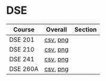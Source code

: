 # DSE

| Course | Overall | Section |
| ------ | ------- | ------- |
| DSE 201 | [csv](https://github.com/UCSD-Historical-Enrollment-Data/2024Winter/blob/main/overall/DSE%20201.csv), [png](https://raw.githubusercontent.com/UCSD-Historical-Enrollment-Data/2024Winter/main/plot_overall/DSE%20201.png) |  |
| DSE 210 | [csv](https://github.com/UCSD-Historical-Enrollment-Data/2024Winter/blob/main/overall/DSE%20210.csv), [png](https://raw.githubusercontent.com/UCSD-Historical-Enrollment-Data/2024Winter/main/plot_overall/DSE%20210.png) |  |
| DSE 241 | [csv](https://github.com/UCSD-Historical-Enrollment-Data/2024Winter/blob/main/overall/DSE%20241.csv), [png](https://raw.githubusercontent.com/UCSD-Historical-Enrollment-Data/2024Winter/main/plot_overall/DSE%20241.png) |  |
| DSE 260A | [csv](https://github.com/UCSD-Historical-Enrollment-Data/2024Winter/blob/main/overall/DSE%20260A.csv), [png](https://raw.githubusercontent.com/UCSD-Historical-Enrollment-Data/2024Winter/main/plot_overall/DSE%20260A.png) |  |
